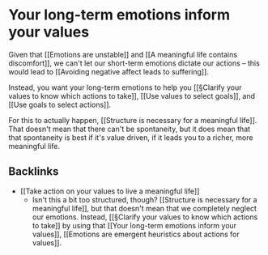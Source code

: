 # Your long-term emotions inform your values
Given that [[Emotions are unstable]] and [[A meaningful life contains discomfort]], we can't let our short-term emotions dictate our actions – this would lead to [[Avoiding negative affect leads to suffering]].

Instead, you want your long-term emotions to help you [[§Clarify your values to know which actions to take]], [[Use values to select goals]], and [[Use goals to select actions]].

For this to actually happen, [[Structure is necessary for a meaningful life]]. That doesn't mean that there can't be spontaneity, but it does mean that that spontaneity is best if it's value driven, if it leads you to a richer, more meaningful life.

## Backlinks
* [[Take action on your values to live a meaningful life]]
	* Isn't this a bit too structured, though? [[Structure is necessary for a meaningful life]], but that doesn't mean that we completely neglect our emotions. Instead, [[§Clarify your values to know which actions to take]] by using that [[Your long-term emotions inform your values]], [[Emotions are emergent heuristics about actions for values]].

<!-- #Life -->

<!-- {BearID:F2E00F0E-05B0-445B-916F-143E6DDD6323-15756-000013049ABE0390} -->
